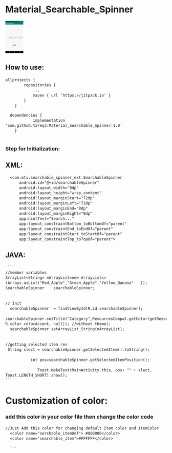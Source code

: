 # Material_Searchable_Spinner

<img src="first.gif" height="100" />

## How to use:

```
allprojects {
		repositories {
			...
			maven { url 'https://jitpack.io' }
		}
	}
  ```
  
```  
  dependencies {
	        implementation 'com.github.tareq3:Material_Searchable_Spinner:1.0'
	}
  
 ```
 
  ### Step for Initialization:
  ## XML:
  ```
    <com.mti.searchable_spinner_ext.SearchableSpinner
        android:id="@+id/searchableSpinner"
        android:layout_width="0dp"
        android:layout_height="wrap_content"
        android:layout_marginStart="72dp"
        android:layout_marginLeft="72dp"
        android:layout_marginEnd="8dp"
        android:layout_marginRight="8dp"
        app:hintText="Search..."
        app:layout_constraintBottom_toBottomOf="parent"
        app:layout_constraintEnd_toEndOf="parent"
        app:layout_constraintStart_toStartOf="parent"
        app:layout_constraintTop_toTopOf="parent">
  
  ```
    
   ## JAVA:
     
     ```
    //member variables
    ArrayList<String> mArrayList=new ArrayList<>(Arrays.asList("Red_Apple","Green_Apple","Yellow_Banana"   ));
    SearchableSpinner    searchableSpinner;
    
    
    // Init
      searchableSpinner  = findViewById(R.id.searchableSpinner);
      searchableSpinner.setTitle("Category",ResourcesCompat.getColor(getResources(), R.color.colorAccent, null)); //without theme);
      searchableSpinner.setArrayList_String(mArrayList);


    //getting selected item res 
     String slect = searchableSpinner.getSelectedItem().toString();

               int pos=searchableSpinner.getSelectedItemPosition();

                  Toast.makeText(MainActivity.this, pos+ "" + slect, Toast.LENGTH_SHORT).show();  
    ```
    
    
   # Customization of color:
    
   ### add this color in your color file then change the color code
  
  ```
  //Just Add this color for changing default Item color and ItemColor
    <color name="serchable_itemDef"> #000000</color>
    <color name="searchable_item">#FFFFFF</color>
    
    ```
